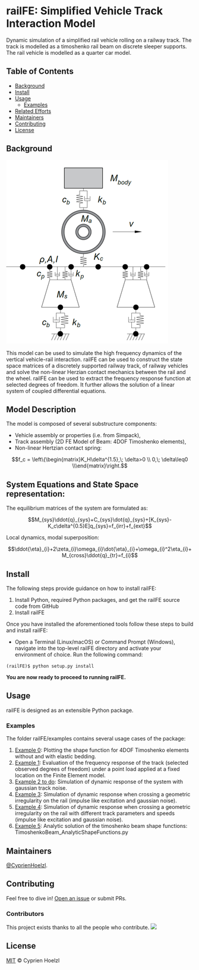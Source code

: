 # railFE: Simplified Vehicle Track Interaction Model
Dynamic simulation of a simplified rail vehicle rolling on a railway track. The track is modelled as a timoshenko rail beam on discrete sleeper supports. The rail vehicle is modelled as a quarter car model.

## Table of Contents

- [Background](#background)
- [Install](#install)
- [Usage](#usage)
	- [Examples](#examples)
- [Related Efforts](#related-efforts)
- [Maintainers](#maintainers)
- [Contributing](#contributing)
- [License](#license)

## Background

![Vehicle-Track FE Model](figs/VehicleTrackFEModel.png)

This model can be used to simulate the high frequency dynamics of the vertical vehicle-rail interaction.
railFE can be used to construct the state space matrices of a discretely supported railway track, of railway vehicles and solve the non-linear Herzian contact mechanics between the rail and the wheel. 
railFE can be used to extract the frequency response function at selected degrees of freedom. It further allows the solution of a linear system of coupled differential equations.

## Model Description

The model is composed of several substructure components:
- Vehicle assembly or properties (i.e. from Simpack),
- Track assembly (2D FE Model of Beam: 4DOF Timoshenko elements),
- Non-linear Hertzian contact spring:  

```math
f_c = \left\{\begin{matrix}K_H\delta^{1.5},\; \delta>0 \\ 0,\; \delta\leq0 \\\end{matrix}\right.
```

## System Equations and State Space representation:
The equilibrium matrices of the system are formulated as: 

```math
M_{sys}\ddot{q}_{sys}+C_{sys}\dot{q}_{sys}+[K_{sys}-K_c\delta^{0.5}E]q_{sys}=f_{irr}+f_{ext}
```

Local dynamics, modal superposition:
```math
\ddot{\eta}_{i}+2\zeta_{i}\omega_{i}\dot{\eta}_{i}+\omega_{i}^2\eta_{i}+M_{cross}\ddot{q}_{tr}=f_{i}
```

## Install

The following steps provide guidance on how to install railFE:

1. Install Python, required Python packages, and get the railFE source code from GitHub
2. Install railFE

Once you have installed the aforementioned tools follow these steps to build and install railFE:

* Open a Terminal (Linux/macOS) or Command Prompt (Windows), navigate into the top-level railFE directory and activate your environment of choice. Run the following command:
```
(railFE)$ python setup.py install
```

**You are now ready to proceed to running railFE.**

## Usage
railFE is designed as an extensible Python package. 

### Examples

The folder railFE/examples contains several usage cases of the package:
1. [Example 0](examples/timoshenkoBeamElements_plotting.py): Plotting the shape function for 4DOF Timoshenko elements without and with elastic bedding.
1. [Example 1](examples/TrackFrequencyResponseEvaluation.py): Evaluation of the frequency response of the track (selected observed degrees of freedom) under a point load applied at a fixed location on the Finite Element model.  
2. [Example 2 to do](examples/to_do): Simulation of dynamic response of the system with gaussian track noise. 
3. [Example 3](examples/timeintegration_default_track_impulse.py): Simulation of dynamic response when crossing a geometric irregularity on the rail (impulse like excitation and gaussian noise).
3. [Example 4](examples/timeintegration_varyingtrackparams_impulse.py): Simulation of dynamic response when crossing a geometric irregularity on the rail with different track parameters and speeds  (impulse like excitation and gaussian noise).
4. [Example 5](examples/TimoshenkoBeam_AnalyticShapeFunctions.py): Analytic solution of the timoshenko beam shape functions: TimoshenkoBeam_AnalyticShapeFunctions.py

## Maintainers

[@CyprienHoelzl](https://github.com/CyprienHoelzl/).

## Contributing

Feel free to dive in! [Open an issue](https://github.com/CyprienHoelzl/railFE/issues/new) or submit PRs.

### Contributors

This project exists thanks to all the people who contribute. 
<a href="https://github.com/CyprienHoelzl/railFE/graphs/contributors"><img src="https://opencollective.com/railFE/contributors.svg?width=890&button=false" /></a>

## License

[MIT](LICENSE) © Cyprien Hoelzl